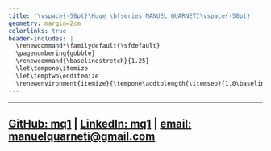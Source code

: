 ```yaml
---
title: '\vspace{-50pt}\Huge \bfseries MANUEL QUARNETI\vspace{-50pt}'
geometry: margin=2cm
colorlinks: true
header-includes: |
  \renewcommand*\familydefault{\sfdefault}
  \pagenumbering{gobble}
  \renewcommand{\baselinestretch}{1.25}
  \let\tempone\itemize
  \let\temptwo\enditemize
  \renewenvironment{itemize}{\tempone\addtolength{\itemsep}{1.0\baselineskip}}{\temptwo}
---
```


---
[GitHub: mq1](https://github.com/mq1/) \| [LinkedIn: mq1](https://linkedin.com/in/mq1/) \| [email: manuelquarneti@gmail.com](mailto:manuelquarneti@gmail.com)
---
